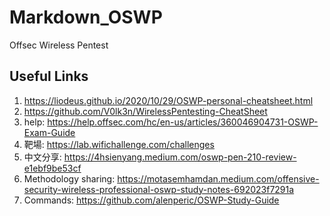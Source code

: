 # Markdown_OSWP
Offsec Wireless Pentest

## Useful Links
1. https://liodeus.github.io/2020/10/29/OSWP-personal-cheatsheet.html
2. https://github.com/V0lk3n/WirelessPentesting-CheatSheet
3. help: https://help.offsec.com/hc/en-us/articles/360046904731-OSWP-Exam-Guide
4. 靶場: https://lab.wifichallenge.com/challenges
5. 中文分享: https://4hsienyang.medium.com/oswp-pen-210-review-e1ebf9be53cf
6. Methodology sharing: https://motasemhamdan.medium.com/offensive-security-wireless-professional-oswp-study-notes-692023f7291a
7. Commands: https://github.com/alenperic/OSWP-Study-Guide